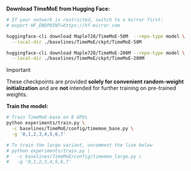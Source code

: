**Download TimeMoE from Hugging Face:**

```bash
# If your network is restricted, switch to a mirror first:
# export HF_ENDPOINT=https://hf-mirror.com

huggingface-cli download Maple728/TimeMoE-50M  --repo-type model \
  --local-dir ./baselines/TimeMoE/ckpt/TimeMoE-50M

huggingface-cli download Maple728/TimeMoE-200M --repo-type model \
  --local-dir ./baselines/TimeMoE/ckpt/TimeMoE-200M
```

> [!IMPORTANT]
> These checkpoints are provided **solely for convenient random-weight initialization** and are **not** intended for further training on pre-trained weights.

**Train the model:**

```bash
# Train TimeMoE-base on 8 GPUs
python experiments/train.py \
  -c baselines/TimeMoE/config/timemoe_base.py \
  -g '0,1,2,3,4,5,6,7'

# To train the large variant, uncomment the line below
# python experiments/train.py \
#   -c baselines/TimeMoE/config/timemoe_large.py \
#   -g '0,1,2,3,4,5,6,7'
```
